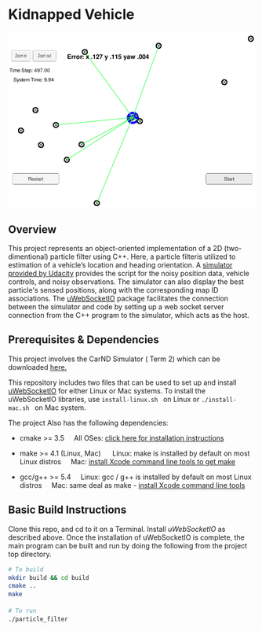# Kidnapped Vehicle


![](./images/img_prj07.png) 
## Overview
This project represents an object-oriented implementation of a 2D (two-dimentional) particle filter using C++. Here, a particle filteris utilized  to estimation of a vehicle’s location and heading orientation. A [simulator provided by Udacity](https://github.com/udacity/self-driving-car-sim/releases) provides the script for the noisy position data, vehicle controls, and noisy observations. The simulator can also display the best particle's sensed positions, along with the corresponding map ID associations.  The  [uWebSocketIO](https://github.com/uWebSockets/uWebSockets)  package facilitates the connection between the simulator and code by setting up a web socket server connection from the C++ program to the simulator, which acts as the host. 


## Prerequisites & Dependencies

This project involves the CarND Simulator ( Term 2) which can be downloaded [here.](https://github.com/udacity/self-driving-car-sim/releases)

This repository includes two files that can be used to set up and install [uWebSocketIO](https://github.com/uWebSockets/uWebSockets) for either Linux or Mac systems.  To install the uWebSocketIO libraries, use `install-linux.sh ` on Linux or `./install-mac.sh ` on Mac system.

The project Also has the following dependencies:

  * cmake >= 3.5
&nbsp;&nbsp;&nbsp;&nbsp;All OSes: [click here for installation instructions](https://cmake.org/install/)<br/>

  * make >= 4.1 (Linux, Mac)
  &nbsp;&nbsp;&nbsp;&nbsp; Linux: make is installed by default on most Linux distros
  &nbsp;&nbsp;&nbsp;&nbsp;Mac: [install Xcode command line tools to get make](https://developer.apple.com/xcode/features/)<br/>
  
  * gcc/g++ >= 5.4
   &nbsp;&nbsp;&nbsp;&nbsp;Linux: gcc / g++ is installed by default on most Linux distros
  &nbsp;&nbsp;&nbsp;&nbsp;Mac: same deal as make - [install Xcode command line tools](https://developer.apple.com/xcode/features/)

## Basic Build Instructions

Clone this repo, and cd to it on a Terminal. Install *uWebSocketIO* as described above. Once the installation of uWebSocketIO is complete, the main program can be built and run by doing the following from the project top directory.
```sh
# To build
mkdir build && cd build
cmake ..
make

# To run
./particle_filter
```




